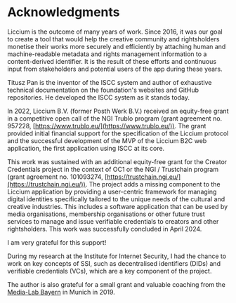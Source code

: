 # Acknowledgments

Liccium is the outcome of many years of work. Since 2016, it was our goal to create a tool that would help the creative community and rightsholders monetise their works more securely and efficiently by attaching human and machine-readable metadata and rights management information to a content-derived identifier. It is the result of these efforts and continuous input from stakeholders and potential users of the app during these years.

Titusz Pan is the inventor of the ISCC system and author of exhaustive technical documentation on the foundation's websites and GitHub repositories. He developed the ISCC system as it stands today.

In 2022, Liccium B.V. (former Posth Werk B.V.)  received an equity-free grant in a competitive open call of the NGI Trublo program (grant agreement no. 957228, [https://www.trublo.eu/](https://www.trublo.eu/)). The grant provided initial financial support for the specification of the Liccium protocol and the successful development of the MVP of the Liccium B2C web application, the first application using ISCC at its core.&#x20;

This work was sustained with an additional equity-free grant for the Creator Credentials project in the context of OC1 or the NGI / Trustchain program (grant agreement no. 101093274, [https://trustchain.ngi.eu/](https://trustchain.ngi.eu/)). The project adds a missing component to the Liccium application by providing a user-centric framework for managing digital identities specifically tailored to the unique needs of the cultural and creative industries. This includes a software application that can be used by media organisations, membership organisations or other future trust services to manage and issue verifiable credentials to creators and other rightsholders. This work was successfully concluded in April 2024.

I am very grateful for this support!&#x20;

During my research at the Institute for Internet Security, I had the chance to work on key concepts of SSI, such as decentralised identifiers (DIDs) and verifiable credentials (VCs), which are a key component of the project.&#x20;

The author is also grateful for a small grant and valuable coaching from the [Media-Lab Bayern](https://www.media-lab.de/de/) in Munich in 2019.

